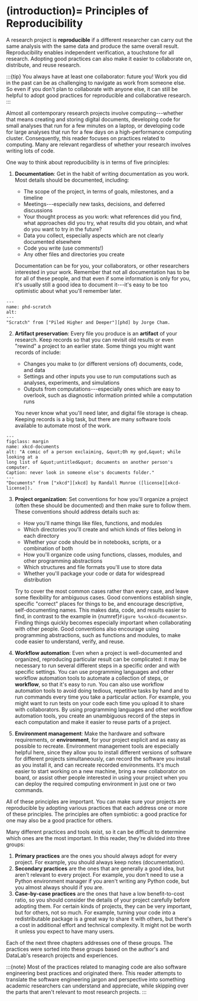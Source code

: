 <!--
(introduction)=
Introduction
============

This chapter introduces reproducibility and puts forward five principles for
reproducibility. It also briefly addresses how reproducibility relates to and
facilitates collaboration.


Principles of Reproducibility
-----------------------------
-->

(introduction)=
Principles of Reproducibility
=============================

A research project is **reproducible** if a different researcher can carry out
the same analysis with the same data and produce the same overall result.
Reproducibility enables independent verification, a touchstone for all
research. Adopting good practices can also make it easier to collaborate on,
distribute, and reuse research.

:::{tip}
You always have at least one collaborator: future you! Work you did in the past
can be as challenging to navigate as work from someone else. So even if you
don't plan to collaborate with anyone else, it can still be helpful to adopt
good practices for reproducible and collaborative research.
:::

Almost all contemporary research projects involve computing---whether that
means creating and storing digital documents, developing code for small
analyses that run for a few minutes on a laptop, or developing code for large
analyses that run for a few days on a high-performance computing cluster.
Consequently, this reader focuses on practices related to computing. Many are
relevant regardless of whether your research involves writing lots of code.

One way to think about reproducibility is in terms of five principles:

1. **Documentation**: Get in the habit of writing documentation as you work.
   Most details should be documented, including:

    + The scope of the project, in terms of goals, milestones, and a timeline
    + Meetings---especially new tasks, decisions, and deferred discussions
    + Your thought process as you work: what references did you find, what
      approaches did you try, what results did you obtain, and what do you want
      to try in the future?
    + Data you collect, especially aspects which are not clearly documented
      elsewhere
    + Code you write (use comments!)
    + Any other files and directories you create

   Documentation can be for you, your collaborators, or other researchers
   interested in your work. Remember that not all documentation has to be for
   all of these people, and that even if some information is only for you, it's
   usually still a good idea to document it---it's easy to be too optimistic
   about what you'll remember later.

```{figure} ../img/phd_scratch.gif
---
name: phd-scratch
alt:
---
"Scratch" from ["Piled Higher and Deeper"][phd] by Jorge Cham.
```

[phd]: https://www.phdcomics.com/

2. **Artifact preservation**: Every file you produce is an **artifact** of your
   research. Keep records so that you can revisit old results
   or even "rewind" a project to an earlier state. Some things you might want
   records of include:

   + Changes you make to (or different versions of) documents, code, and data
   + Settings and other inputs you use to run computations such as analyses,
     experiments, and simulations
   + Outputs from computations---especially ones which are easy to overlook,
     such as diagnostic information printed while a computation runs

   You never know what you'll need later, and digital file storage is cheap.
   Keeping records is a big task, but there are many software tools available
   to automate most of the work.

```{figure} ../img/xkcd_documents.png
---
figclass: margin
name: xkcd-documents
alt: "A comic of a person exclaiming, &quot;Oh my god,&quot; while looking at a
long list of &quot;untitled&quot; documents on another person's computer.
Caption: never look in someone else's documents folder."
---
"Documents" from ["xkcd"][xkcd] by Randall Munroe ([license][xkcd-license]).
```

[xkcd]: https://xkcd.com/
[xkcd-license]: https://xkcd.com/license.html

3. **Project organization**: Set conventions for how you'll organize a project
   (often these should be documented) and then make sure to follow them.
   These conventions should address details such as:

    + How you'll name things like files, functions, and modules
    + Which directories you'll create and which kinds of files belong in each
      directory
    + Whether your code should be in notebooks, scripts, or a combination of
      both
    + How you'll organize code using functions, classes, modules, and other
      programming abstractions
    + Which structures and file formats you'll use to store data
    + Whether you'll package your code or data for widespread distribution

    Try to cover the most common cases rather than every case, and leave some
    flexibility for ambiguous cases. Good conventions establish single,
    specific "correct" places for things to be, and encourage descriptive,
    self-documenting names. This makes data, code, and results easier to find,
    in contrast to the example in {numref}`Figure %s<xkcd-documents>`. Finding
    things quickly becomes especially important when collaborating with other
    people. Good conventions also encourage using programming abstractions,
    such as functions and modules, to make code easier to understand, verify,
    and reuse.

4. **Workflow automation**: Even when a project is well-documented and
   organized, reproducing particular result can be complicated: it may be
   necessary to run several different steps in a specific order and with
   specific settings. You can use programming languages and other workflow
   automation tools to automate a collection of steps, or **workflow**, so that
   it's easy to run. You can also use workflow automation tools to avoid doing
   tedious, repetitive tasks by hand and to run commands every time you take a
   particular action. For example, you might want to run tests on your code
   each time you upload it to share with collaborators. By using programming
   languages and other workflow automation tools, you create an unambiguous
   record of the steps in each computation and make it easier to reuse parts of
   a project.

5. **Environment management**: Make the hardware and software requirements, or
   **environment**, for your project explicit and as easy as possible to
   recreate. Environment management tools are especially helpful here, since
   they allow you to install different versions of software for different
   projects simultaneously, can record the software you install as you install
   it, and can recreate recorded environments. It's much easier to start
   working on a new machine, bring a new collaborator on board, or assist other
   people interested in using your project when you can deploy the required
   computing environment in just one or two commands.

All of these principles are important. You can make sure your projects are
reproducible by adopting various practices that each address one or more of
these principles. The principles are often symbiotic: a good practice for one
may also be a good practice for others.

Many different practices and tools exist, so it can be difficult to determine
which ones are the most important. In this reader, they're divided into three
groups:

1. **Primary practices** are the ones you should always adopt for every
   project. For example, you should always keep notes (documentation).
2. **Secondary practices** are the ones that are generally a good idea, but
   aren't relevant to every project. For example, you don't need to use a
   Python environment manager if you aren't writing any Python code, but you
   almost always should if you are.
3. **Case-by-case practices** are the ones that have a low benefit-to-cost
   ratio, so you should consider the details of your project carefully before
   adopting them. For certain kinds of projects, they can be very important,
   but for others, not so much. For example, turning your code into a
   redistributable package is a great way to share it with others, but there's
   a cost in additional effort and technical complexity. It might not be worth
   it unless you expect to have many users.

Each of the next three chapters addresses one of these groups. The practices
were sorted into these groups based on the author's and DataLab's research
projects and experiences.

:::{note}
Most of the practices related to managing code are also software engineering
best practices and originated there. This reader attempts to translate the
software engineering jargon and perspective into something academic researchers
can understand and appreciate, while skipping over the parts that aren't
relevant to most research projects.
:::


<!--
On Collaboration
----------------
-->
